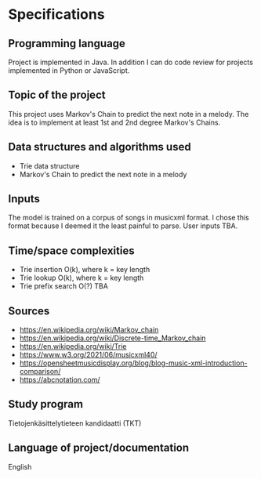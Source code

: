 # Specifications

## Programming language

Project is implemented in Java. In addition I can do code review for projects implemented in Python or JavaScript.

## Topic of the project

This project uses Markov's Chain to predict the next note in a melody. The idea is to implement at least 1st and 2nd degree Markov's Chains.

## Data structures and algorithms used

- Trie data structure
- Markov's Chain to predict the next note in a melody

## Inputs

The model is trained on a corpus of songs in musicxml format. I chose this format because I deemed it the least painful to parse. User inputs TBA.

## Time/space complexities

- Trie insertion O(k), where k = key length
- Trie lookup O(k), where k = key length
- Trie prefix search O(?) TBA

## Sources

- https://en.wikipedia.org/wiki/Markov_chain
- https://en.wikipedia.org/wiki/Discrete-time_Markov_chain
- https://en.wikipedia.org/wiki/Trie
- https://www.w3.org/2021/06/musicxml40/
- https://opensheetmusicdisplay.org/blog/blog-music-xml-introduction-comparison/
- https://abcnotation.com/

## Study program

Tietojenkäsittelytieteen kandidaatti (TKT)

## Language of project/documentation

English
